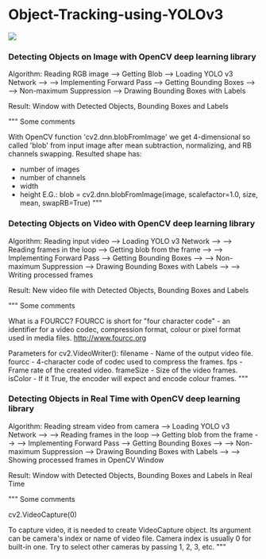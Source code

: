 # Object-Tracking-using-YOLOv3


<img
src = "https://encrypted-tbn0.gstatic.com/images?q=tbn%3AANd9GcRBHC8oSbf3Jq0MDoLV1PVfhrFVVPN-ptjAdQ&usqp=CAU" /> 
### Detecting Objects on Image with OpenCV deep learning library

Algorithm:
Reading RGB image --> Getting Blob --> Loading YOLO v3 Network -->
--> Implementing Forward Pass --> Getting Bounding Boxes -->
--> Non-maximum Suppression --> Drawing Bounding Boxes with Labels

Result:
Window with Detected Objects, Bounding Boxes and Labels

"""
Some comments

With OpenCV function 'cv2.dnn.blobFromImage' we get 4-dimensional
so called 'blob' from input image after mean subtraction,
normalizing, and RB channels swapping. Resulted shape has:
 - number of images
 - number of channels
 - width
 - height
E.G.: blob = cv2.dnn.blobFromImage(image, scalefactor=1.0, size, mean, swapRB=True)
"""

### Detecting Objects on Video with OpenCV deep learning library

Algorithm:
Reading input video --> Loading YOLO v3 Network -->
--> Reading frames in the loop --> Getting blob from the frame -->
--> Implementing Forward Pass --> Getting Bounding Boxes -->
--> Non-maximum Suppression --> Drawing Bounding Boxes with Labels -->
--> Writing processed frames

Result:
New video file with Detected Objects, Bounding Boxes and Labels

"""
Some comments

What is a FOURCC?
    FOURCC is short for "four character code" - an identifier for a video codec,
    compression format, colour or pixel format used in media files.
    http://www.fourcc.org


Parameters for cv2.VideoWriter():
    filename - Name of the output video file.
    fourcc - 4-character code of codec used to compress the frames.
    fps	- Frame rate of the created video.
    frameSize - Size of the video frames.
    isColor	- If it True, the encoder will expect and encode colour frames.
"""

### Detecting Objects in Real Time with OpenCV deep learning library

Algorithm:
Reading stream video from camera --> Loading YOLO v3 Network -->
--> Reading frames in the loop --> Getting blob from the frame -->
--> Implementing Forward Pass --> Getting Bounding Boxes -->
--> Non-maximum Suppression --> Drawing Bounding Boxes with Labels -->
--> Showing processed frames in OpenCV Window

Result:
Window with Detected Objects, Bounding Boxes and Labels in Real Time


"""
Some comments

cv2.VideoCapture(0)

To capture video, it is needed to create VideoCapture object.
Its argument can be camera's index or name of video file.
Camera index is usually 0 for built-in one.
Try to select other cameras by passing 1, 2, 3, etc.
"""
